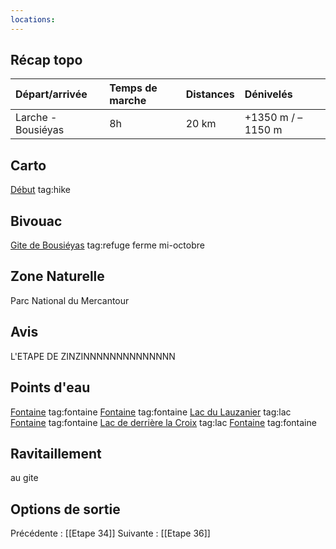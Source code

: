 ```yaml
---
locations: 
---
```

## Récap topo

| Départ/arrivée     | Temps de marche | Distances | Dénivelés         |
| :----------------- | :-------------- | :-------- | :---------------- |
| Larche - Bousiéyas | 8h              | 20 km     | +1350 m / –1150 m |
## Carto  
[Début](geo:44.450924,6.846459) tag:hike
## Bivouac
[Gite de Bousiéyas](geo:44.322373,6.86055) tag:refuge ferme mi-octobre
## Zone Naturelle
Parc National du Mercantour
## Avis
L'ETAPE DE ZINZINNNNNNNNNNNNNN
## Points d'eau
[Fontaine](geo:44.396018,6.877563) tag:fontaine 
[Fontaine](geo:44.391584,6.875671) tag:fontaine 
[Lac du Lauzanier](geo:44.378438849999995,6.872225446328056) tag:lac 
[Fontaine](geo:44.373301,6.869399) tag:fontaine 
[Lac de derrière la Croix](geo:44.364730449999996,6.874738532957275) tag:lac 
[Fontaine](geo:44.351878,6.883488) tag:fontaine 
## Ravitaillement
au gite
## Options de sortie

Précédente : [[Etape 34]]
Suivante : [[Etape 36]]